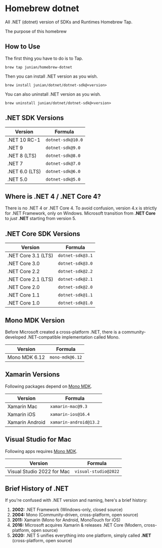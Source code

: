 # Homebrew dotnet

All .NET (dotnet) version of SDKs and Runtimes Homebrew Tap.

The purpose of this homebrew 

## How to Use

The first thing you have to do is to Tap.

```shell
brew tap junian/homebrew-dotnet
```

Then you can install .NET version as you wish.

```shell
brew install junian/dotnet/dotnet-sdk@<version>
```

You can also uninstall .NET version as you wish.

```shell
brew uninstall junian/dotnet/dotnet-sdk@<version>
```

## .NET SDK Versions


| Version | Formula |
|---------|---------|
| .NET 10 RC-1 | `dotnet-sdk@10.0` |
| .NET 9 | `dotnet-sdk@9.0` |
| .NET 8 (LTS) | `dotnet-sdk@8.0` |
| .NET 7 | `dotnet-sdk@7.0` |
| .NET 6.0 (LTS) | `dotnet-sdk@6.0` |
| .NET 5.0 | `dotnet-sdk@5.0` |

## Where is .NET 4 / .NET Core 4?

There is no .NET 4 or .NET Core 4. To avoid confusion, version 4.x is strictly for .NET Framework, only on Windows.
Microsoft transition from **.NET Core** to _just_ **.NET** starting from version 5.

## .NET Core SDK Versions

| Version | Formula |
|---------|---------|
| .NET Core 3.1 (LTS) | `dotnet-sdk@3.1` |
| .NET Core 3.0 | `dotnet-sdk@3.0` |
| .NET Core 2.2 | `dotnet-sdk@2.2` |
| .NET Core 2.1 (LTS) | `dotnet-sdk@2.1` |
| .NET Core 2.0 | `dotnet-sdk@2.0` |
| .NET Core 1.1 | `dotnet-sdk@1.1` |
| .NET Core 1.0 | `dotnet-sdk@1.0` |

## Mono MDK Version

Before Microsoft created a cross-platform .NET, there is a community-developed .NET-compatible implementation called Mono.

| Version | Formula |
|---------|---------|
| Mono MDK 6.12 | `mono-mdk@6.12` |

## Xamarin Versions

Following packages depend on [Mono MDK](#mono-mdk-version).

| Version | Formula |
|---------|---------|
| Xamarin Mac | `xamarin-mac@9.3` |
| Xamarin iOS | `xamarin-ios@16.4` |
| Xamarin Android | `xamarin-android@13.2` |

## Visual Studio for Mac

Following apps requires [Mono MDK](#mono-mdk-version).

| Version | Formula |
|---------|---------|
| Visual Studio 2022 for Mac | `visual-studio@2022` |

## Brief History of .NET

If you're confused with .NET version and naming, here's a brief history:

1.  **2002:** .NET Framework (Windows-only, closed source)
2.  **2004:** Mono (Community-driven, cross-platform, open source)
3.  **2011:** Xamarin (Mono for Android, MonoTouch for iOS)
4.  **2016:** Microsoft acquires Xamarin & releases .NET Core (Modern, cross-platform, open source)
5.  **2020:** .NET 5 unifies everything into one platform, simply called **.NET** (cross-platform, open source)
